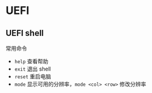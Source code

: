 # UEFI

## UEFI shell

常用命令

- `help` 查看帮助
- `exit` 退出 shell
- `reset` 重启电脑
- `mode` 显示可用的分辨率，`mode <col> <row>` 修改分辨率
